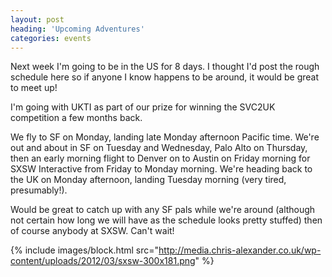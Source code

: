 ```yaml
---
layout: post
heading: 'Upcoming Adventures'
categories: events
---
```


Next week I'm going to be in the US for 8 days. I thought I'd post the rough schedule here so if anyone I know happens to be around, it would be great to meet up!

I'm going with UKTI as part of our prize for winning the SVC2UK competition a few months back.

We fly to SF on Monday, landing late Monday afternoon Pacific time. We're out and about in SF on Tuesday and Wednesday, Palo Alto on Thursday, then an early morning flight to Denver on to Austin on Friday morning for SXSW Interactive from Friday to Monday morning. We're heading back to the UK on Monday afternoon, landing Tuesday morning (very tired, presumably!).

Would be great to catch up with any SF pals while we're around (although not certain how long we will have as the schedule looks pretty stuffed) then of course anybody at SXSW. Can't wait!

{% include images/block.html src="http://media.chris-alexander.co.uk/wp-content/uploads/2012/03/sxsw-300x181.png" %}